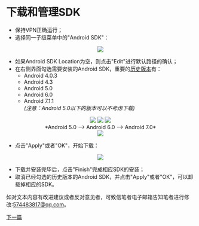 # 下载和管理SDK
* 保持VPN正确运行；
* 选择同一子级菜单中的"Android SDK"：  

<div align="center"><image src = https://raw.githubusercontent.com/Thelordofdream/Android-Introduction/master/images/020.png onload = 'this.width=400'/></div>  

* 如果Android SDK Location为空，则点击"Edit"进行默认路径的确认；
* 在右侧界面勾选需要安装的Android SDK，重要的[历史版本]有：
	* Android 4.0.3
	* Android 4.3
	* Android 5.0
	* Android 6.0  
	* Android 7.1.1   
*(注意：Android 5.0以下的版本可以不考虑下载)*  

<div align="center"><image src = https://raw.githubusercontent.com/Thelordofdream/Android-Introduction/master/images/Android_5.0-en.png onload = 'this.width=125'/> <image src = https://raw.githubusercontent.com/Thelordofdream/Android-Introduction/master/images/Android_6.0-en.png onload = 'this.width=125'/> <image src = https://raw.githubusercontent.com/Thelordofdream/Android-Introduction/master/images/Android_7.0-en.png onload = 'this.width=125'/></div>  

<center>*Android 5.0 --> Android 6.0 --> Android 7.0*</center>   

<div align="center"><image src = https://raw.githubusercontent.com/Thelordofdream/Android-Introduction/master/images/021.png onload = 'this.width=400'/></div>  

* 点击"Apply"或者"OK"，开始下载：  

<div align="center"><image src = https://raw.githubusercontent.com/Thelordofdream/Android-Introduction/master/images/022.png onload = 'this.width=400'/></div>  

* 下载并安装完毕后，点击"Finish"完成相应SDK的安装；
* 取消已经勾选的历史版本的Android SDK，并点击"Apply"或者"OK"，可以卸载掉相应的SDK。  

如对文本内容有改进建议或者反对意见者，可致信笔者电子邮箱告知笔者进行修改:<574483817@qq.com>。  

[下一篇]
 

[历史版本]:https://zh.wikipedia.org/wiki/Android歷史版本
[下一篇]:https://github.com/Thelordofdream/Android-Introduction/blob/master/创建Android新项目.md#创建android新项目